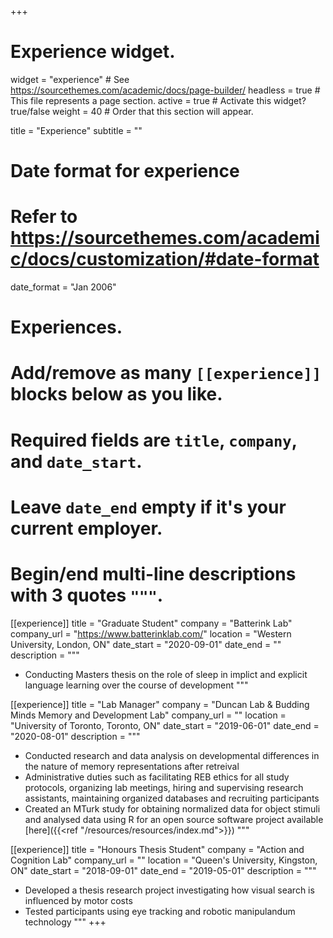 +++
# Experience widget.
widget = "experience"  # See https://sourcethemes.com/academic/docs/page-builder/
headless = true  # This file represents a page section.
active = true  # Activate this widget? true/false
weight = 40  # Order that this section will appear.

title = "Experience"
subtitle = ""

# Date format for experience
#   Refer to https://sourcethemes.com/academic/docs/customization/#date-format
date_format = "Jan 2006"

# Experiences.
#   Add/remove as many `[[experience]]` blocks below as you like.
#   Required fields are `title`, `company`, and `date_start`.
#   Leave `date_end` empty if it's your current employer.
#   Begin/end multi-line descriptions with 3 quotes `"""`.
[[experience]]
  title = "Graduate Student"
  company = "Batterink Lab"
  company_url = "https://www.batterinklab.com/"
  location = "Western University, London, ON"
  date_start = "2020-09-01"
  date_end = ""
  description = """
   
  * Conducting Masters thesis on the role of sleep in implict and explicit language learning over the course of development
  """

[[experience]]
  title = "Lab Manager"
  company = "Duncan Lab & Budding Minds Memory and Development Lab"
  company_url = ""
  location = "University of Toronto, Toronto, ON"
  date_start = "2019-06-01"
  date_end = "2020-08-01"
  description = """
  
  * Conducted research and data analysis on developmental differences in the nature of memory representations after retreival
  * Administrative duties such as facilitating REB ethics for all study protocols, organizing lab meetings, hiring and supervising research assistants, maintaining organized databases and recruiting participants
  * Created an MTurk study for obtaining normalized data for object stimuli and analysed data using R for an open source software project available [here]({{<ref "/resources/resources/index.md">}}) 
  """

  [[experience]]
  title = "Honours Thesis Student"
  company = "Action and Cognition Lab"
  company_url = ""
  location = "Queen's University, Kingston, ON"
  date_start = "2018-09-01"
  date_end = "2019-05-01"
  description = """

  
  * Developed a thesis research project investigating how visual search is influenced by motor costs
  * Tested participants using eye tracking and robotic manipulandum technology
  """
+++
